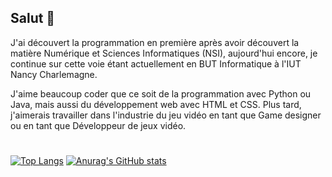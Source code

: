 ## Salut 👋

J'ai découvert la programmation en première après avoir découvert la matière Numérique et Sciences Informatiques (NSI), aujourd'hui encore, je continue sur cette voie étant actuellement en BUT Informatique à l'IUT Nancy Charlemagne.

J'aime beaucoup coder que ce soit de la programmation avec Python ou Java, mais aussi du développement web avec HTML et CSS. Plus tard, j'aimerais travailler dans l'industrie du jeu vidéo en tant que Game designer ou en tant que Développeur de jeux vidéo.

#

[![Top Langs](https://github-readme-stats.vercel.app/api/top-langs/?username=washifr&theme=github_dark&langs_count=3)](https://github.com/anuraghazra/github-readme-stats)
[![Anurag's GitHub stats](https://github-readme-stats.vercel.app/api?username=washifr&show_icons=true&theme=github_dark)](https://github.com/anuraghazra/github-readme-stats)
